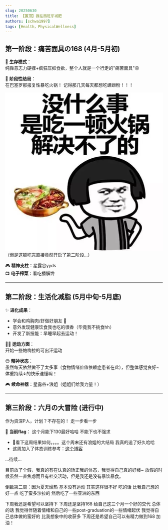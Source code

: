 ```yaml
---
slug: 20250630
title: 【置顶】我在西班牙减肥
authors: [schwa1997]
tags: [Health，PhysicalWellness]
---
```



## 第一阶段：痛苦面具の168 (4月-5月初)

🔹 **生存模式**：  
纯靠意志力硬撑+疯狂压抑食欲，整个人就是一个行走的"痛苦面具"😖  

🔹 **阶段性结局**：  
在巴塞罗那报复性暴吃火锅！ 记得那几天每天都想吃螺蛳粉！！！

![火锅报复现场](image.png)  
（但是这顿吃完直接竟然开启了第二阶段...）

🎮 **精神支柱**：星露谷yyds  
📺 **电子榨菜**：看吃播解馋

---

## 第二阶段：生活化减脂 (5月中旬-5月底)
✨ **进化成果**：  
- 学会和鸡胸肉/虾做好朋友 🍤  
- 意外发现健康饮食我也吃的很香（毕竟我不挑食hh）  
- 开发了新技能：早睡早起去运动！  

🏃‍♀️ **运动方面**：  
开始一些帕梅拉的可出汗运动  

😌 **精神状态**：  
虽然每天依然做不了太多事（食物情绪价值依赖症患者在此），但整体感觉良好~  
体重持续↓的快乐谁懂啊！  

🎮 **续命神器**：星露谷+浪姐（姐姐们给我力量！）  

---

## 第三阶段：六月の大冒险 (进行中)  
作为资深P人，计划？不存在的！  走一步看一步

🎯 **当前flag**：  这个月能下130最好哈哈 不能下也不强求
- 🚩看下这周结果如何。。。。这个周末还有浪姐的大结局 我真的追了好久哈哈
- 这周加入了体态训练参考：[这个博客](/blog/20250602)

...待续...

目前放了个假，我真的有在认真的矫正我的体态，我觉得自己真的好棒~
放假的时候虽然一直焦虑而且有社交活动，但是我还是没有暴饮暴食。

倒数第二周：因为夏天燥热 基本没有运动 其实这样很不好 吃的话 比我自己想的好一点 吃了蛮多沙拉的 然后吃了一些亚洲的东西 

下周我还是希望可以坚持下 下周还是坚持168 给自己这三个月一个好的交代
总体的话 我觉得伴随着情绪和自己的一些post-graduation的一些情绪起伏 我觉得自己总体做的蛮好的 比我想象中的收获多
下周还是希望自己可以有精力做到168 加油！

